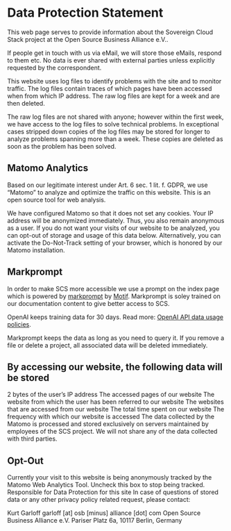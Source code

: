 # Data Protection Statement

This web page serves to provide information about the Sovereign Cloud Stack project at the Open Source Business Alliance e.V..

If people get in touch with us via eMail, we will store those eMails, respond to them etc. No data is ever shared with external parties unless explicitly requested by the correspondent.

This website uses log files to identify problems with the site and to monitor traffic. The log files contain traces of which pages have been accessed when from which IP address. The raw log files are kept for a week and are then deleted.

The raw log files are not shared with anyone; however within the first week, we have access to the log files to solve technical problems. In exceptional cases stripped down copies of the log files may be stored for longer to analyze problems spanning more than a week. These copies are deleted as soon as the problem has been solved.

## Matomo Analytics

Based on our legitimate interest under Art. 6 sec. 1 lit. f. GDPR, we use “Matomo” to analyze and optimize the traffic on this website. This is an open source tool for web analysis.

We have configured Matomo so that it does not set any cookies. Your IP address will be anonymized immediately. Thus, you also remain anonymous as a user. If you do not want your visits of our website to be analyzed, you can opt-out of storage and usage of this data below. Alternatively, you can activate the Do-Not-Track setting of your browser, which is honored by our Matomo installation.

## Markprompt

In order to make SCS more accessible we use a prompt on the index page which is powered by [markprompt](https://github.com/motifland/markprompt) by [Motif](https://motif.land/). Markprompt is soley trained on our documentation content to give better access to SCS.

OpenAI keeps training data for 30 days. Read more: [OpenAI API data usage policies](https://openai.com/policies/api-data-usage-policies).

Markprompt keeps the data as long as you need to query it. If you remove a file or delete a project, all associated data will be deleted immediately.

## By accessing our website, the following data will be stored

2 bytes of the user’s IP address
The accessed pages of our website
The website from which the user has been referred to our website
The websites that are accessed from our website
The total time spent on our website
The frequency with which our website is accessed
The data collected by the Matomo is processed and stored exclusively on servers maintained by employees of the SCS project. We will not share any of the data collected with third parties.

## Opt-Out

Currently your visit to this website is being anonymously tracked by the Matomo Web Analytics Tool. Uncheck this box to stop being tracked.
Responsible for Data Protection for this site
In case of questions of stored data or any other privacy policy related request, please contact:

Kurt Garloff
garloff [at] osb [minus] alliance [dot] com
Open Source Business Alliance e.V.
Pariser Platz 6a, 10117 Berlin, Germany
